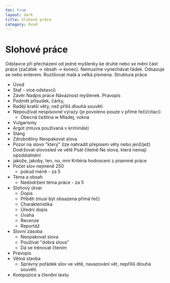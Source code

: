 ```yaml
---
toc: true
layout: dark
title: Slohové práce 
category: Úvod 
---
```

# Slohové práce
Odstavce
při přecházení od jedné myšlenky ke druhé nebo se mění část práce (začátek -> obsah -> konec). Nemusíme vynechávat řádek. Odsazuje se <tab> nebo enterem. Rozlišovat malá a velká písmena.
Struktura práce
* Úvod
* Stať - více odstavců
* Závěr
Nadpis práce
Návaznost myšlenek.
Pravopis
* Podmět přísudek, čárky,
* Raději kratší věty, než příliš dlouhá souvětí
* Nepoužívat nespisovné výrazy (je povoleno pouze v přímé řeči/citaci)
  * Obecná čeština
w Mladej, vokna
* Vulgarismy
* Argot (mluva používaná v kriminále)
* Slang
* Zdrobněliny
Neopakovat slova
* Pozor na slovo "který" (lze nahradit přepisem věty nebo jenž/jež)
Dodržovat slovosled ve větě
Psát čitelně
Ne slova, která nemají opodstatnění
* jakože, jakoby, ten, no, mm
Kritéria hodnocení z písemné práce
* Počet slov nejméně 250
  * pokud méně - za 5
* Téma a obsah
  * Nedodržení téma práce - za 5
* Slohový útvar
  * Dopis
  * Příběh (musí být obsazena přímá řeč)
  * Charakteristika
  * Úřední dopis
  * Úvaha
  * Recenze
  * Reportáž
* Slovní zásoba
  * Neopakovat slova
  * Používat "dobrá slova"
  * Dá se trénovat čtením
* Pravopis
* Větná stavba
  * Správný pořádek slov ve větě, navazování vět, nepříliš dlouhá souvětí.
* Kompozice a členění textu


